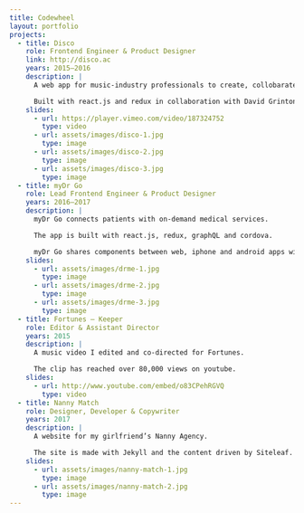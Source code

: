 ```yaml
---
title: Codewheel
layout: portfolio
projects:
  - title: Disco
    role: Frontend Engineer & Product Designer
    link: http://disco.ac
    years: 2015–2016
    description: |
      A web app for music-industry professionals to create, collobarate and share playlists.

      Built with react.js and redux in collaboration with David Grinton for Level Two Music.
    slides:
      - url: https://player.vimeo.com/video/187324752
        type: video
      - url: assets/images/disco-1.jpg
        type: image
      - url: assets/images/disco-2.jpg
        type: image
      - url: assets/images/disco-3.jpg
        type: image
  - title: myDr Go
    role: Lead Frontend Engineer & Product Designer
    years: 2016–2017
    description: |
      myDr Go connects patients with on-demand medical services.

      The app is built with react.js, redux, graphQL and cordova.

      myDr Go shares components between web, iphone and android apps with a living styleguide of stateless, reusable components.
    slides:
      - url: assets/images/drme-1.jpg
        type: image
      - url: assets/images/drme-2.jpg
        type: image
      - url: assets/images/drme-3.jpg
        type: image
  - title: Fortunes – Keeper
    role: Editor & Assistant Director
    years: 2015
    description: |
      A music video I edited and co-directed for Fortunes.

      The clip has reached over 80,000 views on youtube.
    slides:
      - url: http://www.youtube.com/embed/o83CPehRGVQ
        type: video
  - title: Nanny Match
    role: Designer, Developer & Copywriter
    years: 2017
    description: |
      A website for my girlfriend’s Nanny Agency.

      The site is made with Jekyll and the content driven by Siteleaf.
    slides:
      - url: assets/images/nanny-match-1.jpg
        type: image
      - url: assets/images/nanny-match-2.jpg
        type: image
---
```

